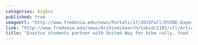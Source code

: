 ```yaml
---
categories: bigbox
published: true
imageUrl: "http://www.fredonia.edu/news/Portals/17/2015Fall/DVINE-Experience-for-web.jpg"
link: "http://www.fredonia.edu/news/ArchivesSearch/tabid/1101/ctl/ArticleView/mid/1878/articleId/5508/Fredonia_Enactus_partners_with_local_United_Way_to_host_DVine_Experience.aspx"
title: "Enactus students partner with United Way for bike rally, food tasting on Sept. 12"
---
```


